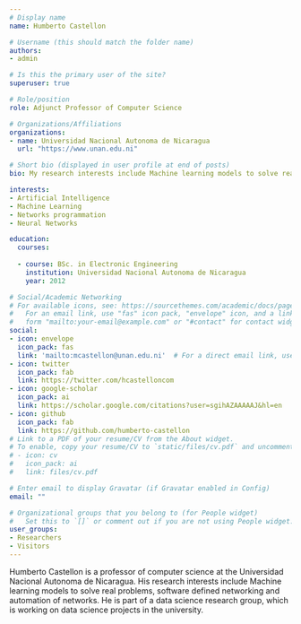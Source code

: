 ```yaml
---
# Display name
name: Humberto Castellon

# Username (this should match the folder name)
authors:
- admin

# Is this the primary user of the site?
superuser: true

# Role/position
role: Adjunct Professor of Computer Science

# Organizations/Affiliations
organizations:
- name: Universidad Nacional Autonoma de Nicaragua
  url: "https://www.unan.edu.ni"

# Short bio (displayed in user profile at end of posts)
bio: My research interests include Machine learning models to solve real problems, software defined networking and automation of networks.

interests:
- Artificial Intelligence
- Machine Learning
- Networks programmation
- Neural Networks

education:
  courses:
  
  - course: BSc. in Electronic Engineering
    institution: Universidad Nacional Autonoma de Nicaragua
    year: 2012

# Social/Academic Networking
# For available icons, see: https://sourcethemes.com/academic/docs/page-builder/#icons
#   For an email link, use "fas" icon pack, "envelope" icon, and a link in the
#   form "mailto:your-email@example.com" or "#contact" for contact widget.
social:
- icon: envelope
  icon_pack: fas
  link: 'mailto:mcastellon@unan.edu.ni'  # For a direct email link, use "mailto:test@example.org".
- icon: twitter
  icon_pack: fab
  link: https://twitter.com/hcastelloncom
- icon: google-scholar
  icon_pack: ai
  link: https://scholar.google.com/citations?user=sgihAZAAAAAJ&hl=en
- icon: github
  icon_pack: fab
  link: https://github.com/humberto-castellon
# Link to a PDF of your resume/CV from the About widget.
# To enable, copy your resume/CV to `static/files/cv.pdf` and uncomment the lines below.
# - icon: cv
#   icon_pack: ai
#   link: files/cv.pdf

# Enter email to display Gravatar (if Gravatar enabled in Config)
email: ""

# Organizational groups that you belong to (for People widget)
#   Set this to `[]` or comment out if you are not using People widget.
user_groups:
- Researchers
- Visitors
---
```


Humberto Castellon is a professor of computer science at the Universidad Nacional Autonoma de Nicaragua. His research interests include Machine learning models to solve real problems, software defined networking and automation of networks. He is part of a data science research group, which is working on data science projects in the university.

